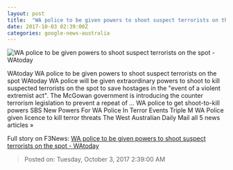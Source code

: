 ```yaml
---
layout: post
title:  "WA police to be given powers to shoot suspect terrorists on the spot - WAtoday"
date: 2017-10-03 02:39:00Z
categories: google-news-australia
---
```


![WA police to be given powers to shoot suspect terrorists on the spot - WAtoday](http://www.watoday.com.au/content/dam/images/g/w/c/v/t/b/image.related.articleLeadwide.620x349.gytay5.png/1506998352113.jpg)

WAtoday WA police to be given powers to shoot suspect terrorists on the spot WAtoday WA police will be given extraordinary powers to shoot to kill suspected terrorists on the spot to save hostages in the "event of a violent extremist act". The McGowan government is introducing the counter terrorism legislation to prevent a repeat of ... WA police to get shoot-to-kill powers SBS New Powers For WA Police In Terror Events Triple M WA Police given licence to kill terror threats The West Australian Daily Mail all 5 news articles »


Full story on F3News: [WA police to be given powers to shoot suspect terrorists on the spot - WAtoday](http://www.f3nws.com/n/v3NtaC)

> Posted on: Tuesday, October 3, 2017 2:39:00 AM

